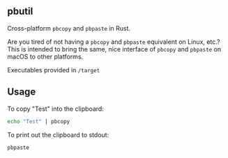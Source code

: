 ## pbutil
Cross-platform `pbcopy` and `pbpaste` in Rust.

Are you tired of not having a `pbcopy` and `pbpaste` equivalent on Linux, etc.?
This is intended to bring the same, nice interface of `pbcopy` and `pbpaste` on macOS to other platforms.

Executables provided in `/target`

## Usage
To copy "Test" into the clipboard:
```bash
echo "Test" | pbcopy
```

To print out the clipboard to stdout:
```bash
pbpaste
```
